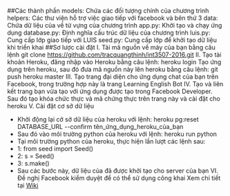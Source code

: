 ##Các thành phần
models\: Chứa các đối tượng chính của chương trình
helpers\: Các thư viện hỗ trợ việc giao tiếp với facebook và bên thứ 3
data\: Chứa dữ liệu của về từ vựng của chương trình
app.py: Khởi tạo và chạy ứng dụng
database.py: Định nghĩa cấu trúc dữ liệu của chương trình
luis.py: Cung cấp lớp giao  tiếp với LUIS
seed.py: Cung cấp lớp để khởi tạo dữ liệu khi triển khai
##Sơ lược cài đặt
I. Tải mã nguồn về máy của bạn bằng câu lệnh git clone https://github.com/tracquangthinh/int3507-2016.git
II. Tạo tài khoản Heroku, đăng nhập vào Heroku bằng câu lệnh: heroku login
Tạo ứng dụng trên heroku, sau đó đưa mã nguồn này lên heroku bằng câu lệnh: git push heroku master
III. Tạo trang đại diện cho ứng dụng chat của bạn trên Facebook, trong trường hợp này là trang Learning English Bot
IV. Tạo và liên kết trang bạn vừa tạo với ứng dụng được tạo trong Facebook Developer. Sau đó tạo khóa chức thực và mã chứng thực trên trang này và cài đặt cho heroku
V. Cài đặt cơ sở dữ liệu
- Khởi động lại cở sở dữ liệu của heroku với lệnh: heroku pg:reset DATABASE_URL --confirm tên_ứng_dụng_heroku_của_bạn
- Sau đó vào môi trường python của heroku với lệnh: heroku run python
- Tại môi trường python của heroku, thực hiện lần lượt các lệnh sau:
- 1: from seed import Seed()
- 2: s = Seed()
- 3: s.make()
- Sau các bước này, dữ liệu của đã được khởi tạo cho server của bạn
VI. Đề nghị Facebook kiểm duyệt để có thể sử dụng công khai 
Xem chi tiết tại [Wiki](https://github.com/truonganhhoang/int3507-2016/wiki/%5BDTQ%5D-T%E1%BA%A1o-m%E1%BB%99t-Facbook-Chatbot-b%E1%BA%B1ng-Python)
